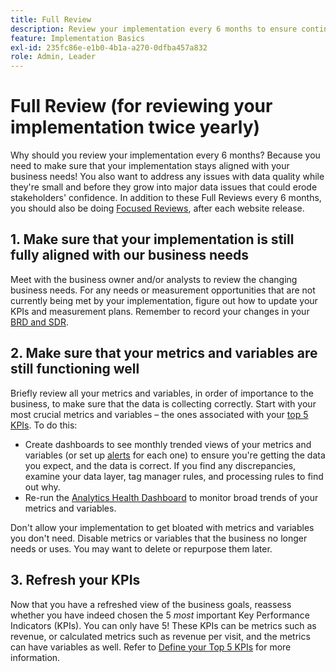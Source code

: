 ```yaml
---
title: Full Review
description: Review your implementation every 6 months to ensure continued alignment with business needs and KPIs.
feature: Implementation Basics
exl-id: 235fc86e-e1b0-4b1a-a270-0dfba457a832
role: Admin, Leader
---
```

# Full Review (for reviewing your implementation twice yearly)

Why should you review your implementation every 6 months? Because you need to make sure that your implementation stays aligned with your business needs! You also want to address any issues with data quality while they're small and before they grow into major data issues that could erode stakeholders' confidence. In addition to these Full Reviews every 6 months, you should also be doing [Focused Reviews](/help/implement/review/focused-review.md), after each website release.

## 1. Make sure that your implementation is still fully aligned with our business needs

Meet with the business owner and/or analysts to review the changing business needs. For any needs or measurement opportunities that are not currently being met by your implementation, figure out how to update your KPIs and measurement plans. Remember to record your changes in your [BRD and SDR](https://experienceleague.adobe.com/docs/analytics-learn/tutorials/implementation/implementation-basics/creating-a-business-requirements-document.html#implementation).

## 2. Make sure that your metrics and variables are still functioning well

Briefly review all your metrics and variables, in order of importance to the business, to make sure that the data is collecting correctly. Start with your most crucial metrics and variables – the ones associated with your [top 5 KPIs](/help/implement/review/define-kpis.md#review). To do this:

* Create dashboards to see monthly trended views of your metrics and variables (or set up [alerts](/help/components/alerts/alerts-overview.md) for each one) to ensure you're getting the data you expect, and the data is correct. If you find any discrepancies, examine your data layer, tag manager rules, and processing rules to find out why.
* Re-run the [Analytics Health Dashboard](https://assets.adobe.com/public/8ff304bb-18e0-434b-54d1-39199422ba1c) to monitor broad trends of your metrics and variables.
  
Don't allow your implementation to get bloated with metrics and variables you don't need. Disable metrics or variables that the business no longer needs or uses. You may want to delete or repurpose them later.

## 3. Refresh your KPIs

Now that you have a refreshed view of the business goals, reassess whether you have indeed chosen the 5 *most* important Key Performance Indicators (KPIs). You can only have 5! These KPIs can be metrics such as revenue, or calculated metrics such as revenue per visit, and the metrics can have variables as well. Refer to [Define your Top 5 KPIs](/help/implement/review/define-kpis.md) for more information.
